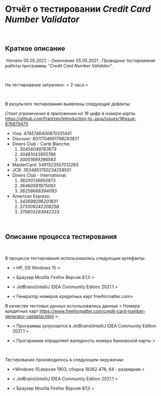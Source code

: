 # Отчёт о тестировании *Credit Card Number Validator* 

​

## Краткое описание

​
*Начало 05.05.2021.* - *Окончание 05.05.2021* : *Проведено тестирование работы программы "Credit Card Number Validator"*.

​

На тестирование затрачено: < 2 часа.>

​

В результате тестирования выявлены следующие дефекты: 

*Стоит ограничение в приложении на 16 цифр в номере карты*             
https://github.com/frantzev/Introduction-to-Java/issues/1#issue-876879475
* Visa: *4745746400870331441*
* Discover: *6011704691798293821*
* Diners Club - Carte Blanche:
  1. *30456049763673*
  2. *30481043955786*
  3. *30051699396583*
* MasterCard: *5491523557012263*
* JCB: *3534851750234258551*
* Diners Club - International:
  1. *36200136950973*
  2. *36460591975093*
  3. *36258668394093*
* American Express:
  1. *342698296201831*
  2. *373309242208258*
  3. *376803293942333*

​

## Описание процесса тестирования

​

В процессе тестирования использовались следующие артефакты:

* < HP, OS Windows 10 >

* < Браузер Mozilla Firefox  Версия 87,0 >

* < JetBrains\IntelliJ IDEA Community Edition 2021.1 >

* < Генератор номеров кредитных карт freeformatter.com>



В качестве тестовых данных использовались данные < Номера кредитных карт https://www.freeformatter.com/credit-card-number-generator-validator.html >:

* < Программа зупускается в JetBrains\IntelliJ IDEA Community Edition 2021.1  >

* < Прогарамма определяет валидность номера банковской карты >

​

Тестирование производилось в следующем окружении:

* <Windows 10,версия 1903, сборка 18362.476, 64 - разрядная.>

* < JetBrains\IntelliJ IDEA Community Edition 2021.1 >

* < Браузер Mozilla Firefox Версия 87,0 >
